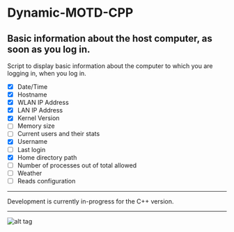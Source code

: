 Dynamic-MOTD-CPP
================

Basic information about the host computer, as soon as you log in.
-----------------------------------------------------------------

Script to display basic information about the computer to which you are logging in, when you log in.

 - [x] Date/Time
 - [x] Hostname
 - [x] WLAN IP Address
 - [x] LAN IP Address
 - [x] Kernel Version
 - [ ] Memory size
 - [ ] Current users and their stats
 - [x] Username
 - [ ] Last login
 - [x] Home directory path
 - [ ] Number of processes out of total allowed
 - [ ] Weather
 - [ ] Reads configuration

--------------------------------------------------------------------------------

Development is currently in-progress for the C++ version.

--------------------------------------------------------------------------------

![alt tag](https://lh3.googleusercontent.com/-6_xLdxeuhsg/Unhg3_JUrDI/AAAAAAAAETY/IFYhwQjYMms/w817-h497-no/dynmotd-shell.png)
